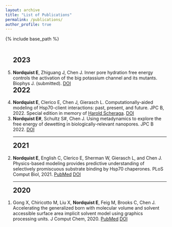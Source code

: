 ```yaml
---
layout: archive
title: "List of Publications"
permalink: /publications/
author_profile: true
---
```


{% include base_path %}

<!--- reverse ordered list in html, not an 'easy' way to do this in markdown without another package -->
<br>
<ol reversed>
<h2 style='margin-top:0'>2023</h2>
<li>
<b>Nordquist E</b>, Zhiguang J, Chen J. Inner pore hydration free energy controls the activation of the big potassium channel and its mutants. Biophys J. (submitted).
<a href="">DOI</a>
</li>

<h2 style='margin-top:0'>2022</h2>

<li>
<b>Nordquist E</b>, Clerico E, Chen J, Gierasch L. Computationally-aided modeling of Hsp70-client interactions: past, present, and future. JPC B, 2022. Special edition in memory of <a href="https://en.wikipedia.org/wiki/Harold_Scheraga">Harold Scheraga</a>.
<a href="https://doi.org/10.1021/acs.jpcb.2c03806">DOI</a>
</li>
<li>
<b>Nordquist E#</b>, Schultz S#, Chen J. Using metadynamics to explore the free energy of dewetting in biologically-relevant nanopores. JPC B 2022.
<a href="https://doi.org/10.1021/acs.jpcb.2c04157">DOI</a>
<a href=""></a>
</li>

<hr>
<h2 style='margin-top:0'>2021</h2>
<li>
<b>Nordquist E</b>, English C, Clerico E, Sherman W, Gierasch L, and Chen J. Physics-based modeling provides predictive understanding of selectively promiscuous substrate binding by Hsp70 chaperones. PLoS Comput Biol, 2021.
<a href="https://pubmed.ncbi.nlm.nih.gov/34735438/">PubMed</a>
<a href="https://doi.org/10.1371/journal.pcbi.1009567">DOI</a>
</li>
<hr>
<h2 style='margin-top:0'>2020</h2>
<li>
Gong X, Chiricotto M, Liu X, <b>Nordquist E</b>, Feig M, Brooks C, Chen J. Accelerating the generalized born with molecular volume and solvent accessible surface area implicit solvent model using graphics processing units. J Comput Chem, 2020. 
<a href="https://pubmed.ncbi.nlm.nih.gov/31875339/">PubMed</a>
<a href="https://doi.org/10.1002/jcc.26133">DOI</a>
</li>
</ol>
